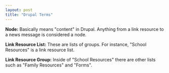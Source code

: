 ```yaml
---
layout: post
title: "Drupal Terms"
---
```


**Node:** Basically means "content" in Drupal. Anything from a link resource to a news message is considered a node.

**Link Resource List:** These are lists of groups. For instance, "School Resources" is a link resource list.

**Link Resource Group:** Inside of "School Resources" there are other lists such as "Family Resources" and "Forms".
